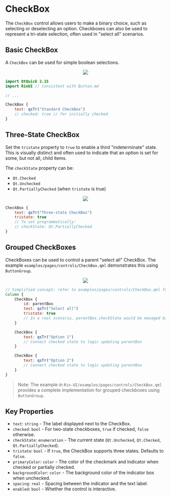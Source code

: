 # CheckBox

The `CheckBox` control allows users to make a binary choice, such as selecting or deselecting an option. Checkboxes can also be used to represent a tri-state selection, often used in "select all" scenarios.

## Basic CheckBox

A `CheckBox` can be used for simple boolean selections.

<div align="center">
  <img src="/assets/images/BasicInput/CheckBox/checkbox-basic.png"> <!-- Placeholder: image path to be confirmed or created -->
</div>

```qml
import QtQuick 2.15
import RinUI // Consistent with Button.md

// ...

CheckBox {
    text: qsTr("Standard CheckBox")
    // checked: true // for initially checked
}
```

## Three-State CheckBox

Set the `tristate` property to `true` to enable a third "indeterminate" state. This is visually distinct and often used to indicate that an option is set for some, but not all, child items.

The `checkState` property can be:
- `Qt.Checked`
- `Qt.Unchecked`
- `Qt.PartiallyChecked` (when `tristate` is true)

<div align="center">
  <img src="/assets/images/BasicInput/CheckBox/checkbox-tristate.png"> <!-- Placeholder: image path to be confirmed or created -->
</div>

```qml
CheckBox {
    text: qsTr("Three-state CheckBox")
    tristate: true
    // To set programmatically:
    // checkState: Qt.PartiallyChecked 
}
```

## Grouped CheckBoxes

CheckBoxes can be used to control a parent "select all" CheckBox. The example `examples/pages/controls/CheckBox.qml` demonstrates this using `ButtonGroup`.

<div align="center">
  <img src="/assets/images/BasicInput/CheckBox/checkbox-grouped.png"> <!-- Placeholder: image path to be confirmed or created -->
</div>

```qml
// Simplified concept; refer to examples/pages/controls/CheckBox.qml for full usage with ButtonGroup
Column {
    CheckBox {
        id: parentBox
        text: qsTr("Select all")
        tristate: true 
        // In a real scenario, parentBox.checkState would be managed based on child states
    }

    CheckBox {
        text: qsTr("Option 1")
        // Connect checked state to logic updating parentBox
    }

    CheckBox {
        text: qsTr("Option 2")
        // Connect checked state to logic updating parentBox
    }
}
```
> Note: The example in `Rin-UI/examples/pages/controls/CheckBox.qml` provides a complete implementation for grouped checkboxes using `ButtonGroup`.

## Key Properties

*   `text`: `string` - The label displayed next to the CheckBox.
*   `checked`: `bool` - For two-state checkboxes, `true` if checked, `false` otherwise.
*   `checkState`: `enumeration` - The current state (`Qt.Unchecked`, `Qt.Checked`, `Qt.PartiallyChecked`).
*   `tristate`: `bool` - If `true`, the CheckBox supports three states. Defaults to `false`.
*   `primaryColor`: `color` - The color of the checkmark and indicator when checked or partially checked.
*   `backgroundColor`: `color` - The background color of the indicator box when unchecked.
*   `spacing`: `real` - Spacing between the indicator and the text label.
*   `enabled`: `bool` - Whether the control is interactive.
```
